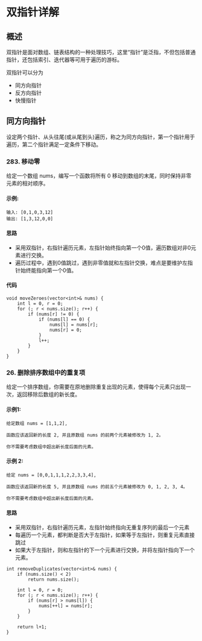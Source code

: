 # 双指针详解
## 概述
双指针是面对数组、链表结构的一种处理技巧，这里“指针”是泛指，不但包括普通指针，还包括索引、迭代器等可用于遍历的游标。

双指针可以分为
- 同方向指针
- 反方向指针
- 快慢指针

##  同方向指针
设定两个指针、从头往尾(或从尾到头)遍历，称之为同方向指针，第一个指针用于遍历，第二个指针满足一定条件下移动。

### 283. 移动零
给定一个数组 nums，编写一个函数将所有 0 移动到数组的末尾，同时保持非零元素的相对顺序。
#### 示例:
```
输入: [0,1,0,3,12]
输出: [1,3,12,0,0]
```
#### 思路
- 采用双指针，右指针遍历元素，左指针始终指向第一个0值，遍历数组对非0元素进行交换。
- 遍历过程中，遇到0值跳过，遇到非零值就和左指针交换，难点是要维护左指针始终能指向第一个0值。

#### 代码
```
void moveZeroes(vector<int>& nums) {
    int l = 0, r = 0;
    for (; r < nums.size(); r++) {
        if (nums[r] != 0) {
            if (nums[l] == 0) {
                nums[l] = nums[r];
                nums[r] = 0;
            }
            l++;
        }
    }
}
```

### 26. 删除排序数组中的重复项
给定一个排序数组，你需要在原地删除重复出现的元素，使得每个元素只出现一次，返回移除后数组的新长度。

#### 示例1:
```
给定数组 nums = [1,1,2], 

函数应该返回新的长度 2, 并且原数组 nums 的前两个元素被修改为 1, 2。 

你不需要考虑数组中超出新长度后面的元素。
```

#### 示例 2:
```
给定 nums = [0,0,1,1,1,2,2,3,3,4],

函数应该返回新的长度 5, 并且原数组 nums 的前五个元素被修改为 0, 1, 2, 3, 4。

你不需要考虑数组中超出新长度后面的元素。
```

#### 思路
- 采用双指针，右指针遍历元素，左指针始终指向无重复序列的最后一个元素
- 每遍历一个元素，都判断是否大于左指针，如果等于左指针，则重复元素直接跳过
- 如果大于左指针，则和左指针的下一个元素进行交换，并将左指针指向下一个元素。

```
int removeDuplicates(vector<int>& nums) {
    if (nums.size() < 2)
        return nums.size();

    int l = 0, r = 0;
    for (; r < nums.size(); r++) {
        if (nums[r] > nums[l]) {
            nums[++l] = nums[r];
        }
    }

    return l+1;
}
```

